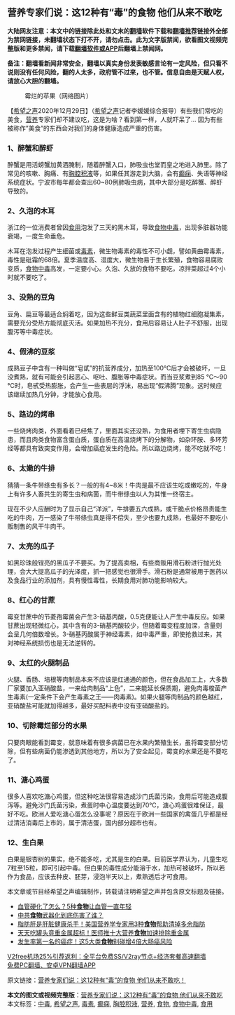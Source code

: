  <h2>营养专家们说：这12种有“毒”的食物 他们从来不敢吃</h2> <p class="notice"><b>大陆网友注意：本文中的链接除此处和文末的<a href="https://github.com/bannedbook/fanqiang" >翻墙</a>软件下载和<a href="https://github.com/killgcd/justmysocks/blob/master/README.md">翻墙推荐</a>链接外全部为禁网链接，未翻墙状态下打不开，请勿点击。此为文字版禁闻，欲看图文视频完整版和更多禁闻，请下载<a href="https://github.com/bannedbook/fanqiang">翻墙软件或APP</a>后翻墙上禁闻网。</p><p>备注：翻墙看新闻非常安全，翻墙以真实身份发表敏感言论有一定风险，但只看不说则没有任何风险，翻的人太多，政府管不过来，也不管。信息自由是天赋人权，请放心大胆的翻墙。</b></p>  <div class="entry"> <figure><figcaption>霉烂的苹果（网络图片）</figcaption></figure> <p>【<span class='wp_keywordlink_affiliate'><a href="https://www.soundofhope.org" title="希望之声" target="_blank">希望之声</a></span>2020年12月29日】（<a href="https://www.bannedbook.org/bnews/tag/%e5%b8%8c%e6%9c%9b%e4%b9%8b%e5%a3%b0/" class="st_tag internal_tag" rel="tag" title="标签 希望之声 下的日志">希望之声</a>记者李媛媛综合报导）有些我们常吃的美食，<a href="https://www.bannedbook.org/bnews/tag/%E8%90%A5%E5%85%BB/" class="st_tag internal_tag" rel="tag" title="标签 营养 下的日志">营养</a>专家们却不建议吃，这是为啥？看到第一样，人就吓呆了&#8230; 因为有些被称作”美食”的东西会对我们的身体健康造成严重的伤害。</p> <h3>1、醉蟹和醉虾</h3> <p>醉蟹是用活螃蟹加黄酒腌制，随着醉蟹入口，肺吸虫也堂而皇之地进入肺里。除了常见的咳嗽、胸痛、有<a href="https://www.bannedbook.org/bnews/tag/%e8%83%b8%e8%85%94%e7%a7%af%e6%b6%b2/" class="st_tag internal_tag" rel="tag" title="标签 胸腔积液 下的日志">胸腔积液</a>等，如果任其游走到大脑，会有<a href="https://www.bannedbook.org/bnews/tag/%E7%99%AB%E7%97%AB/" class="st_tag internal_tag" rel="tag" title="标签 癫痫 下的日志">癫痫</a>、失语等神经系统症状。宁波市每年都会查出60~80例肺吸虫病，其中大部分是吃醉蟹、醉虾导致的。</p> <h3 data-brushtype="text">2、久泡的木耳</h3> <p data-brushtype="text">浙江的一位消费者曾因<a href="https://www.bannedbook.org/bnews/tag/%E9%A3%9F%E7%94%A8/" class="st_tag internal_tag" rel="tag" title="标签 食用 下的日志">食用</a>泡发了三天的黑木耳，导致<a href="https://www.bannedbook.org/bnews/tag/%e9%a3%9f%e7%89%a9/" class="st_tag internal_tag" rel="tag" title="标签 食物 下的日志">食物</a><a href="https://www.bannedbook.org/bnews/tag/%E4%B8%AD%E6%AF%92/" class="st_tag internal_tag" rel="tag" title="标签 中毒 下的日志">中毒</a>，出现多脏器功能衰竭，一度生命垂危。</p> <p>木耳在泡发过程产生细菌或<a href="https://www.bannedbook.org/bnews/tag/%E6%AF%92%E7%B4%A0/" class="st_tag internal_tag" rel="tag" title="标签 毒素 下的日志">毒素</a>，微生物毒素的毒性不可小觑，譬如黄曲霉毒素，毒性是砒霜的68倍。夏季温度高、湿度大，微生物易于生长繁殖，食物容易腐败变质，<a href="https://www.bannedbook.org/bnews/tag/%e9%a3%9f%e7%89%a9%e4%b8%ad%e6%af%92/" class="st_tag internal_tag" rel="tag" title="标签 食物中毒 下的日志">食物中毒</a>高发，一定要小心。久泡、久放的食物不要吃，凉拌菜超过4个小时就不要吃了。</p>  <h3 data-brushtype="text">3、没熟的豆角</h3> <p>豆角、扁豆等最适合焖着吃，因为这些鲜豆类蔬菜里面含有的植物红细胞凝集素，需要充分受热方能彻底灭活。如果加热不充分，食用后容易让人肚子不舒服，出现腹泻等中毒症状。</p> <h3 data-brushtype="text">4、假沸的豆浆</h3> <p>成熟豆子中含有一种叫做“皂甙”的抗营养成分，加热至100℃后才会被破坏，一旦没煮熟，就有可能会引起恶心、呕吐、腹胀等中毒症状。而当豆浆煮到85 ℃～90 ℃时，皂甙受热膨胀，会产生一些表层的浮沫，易出现“假沸腾”现象。这时候应该继续加热几分钟，才能放心食用。</p> <h3 data-brushtype="text">5、路边的烤串</h3> <p>一些烧烤肉类，外面看着已经焦了，里面其实还没熟，为食用者埋下寄生虫病隐患，而且肉类食物富含蛋白质，蛋白质在高温烧烤下的分解物，如杂环胺、多环芳烃等都具有致突变作用，会增加癌症发生的危险。所以路边烧烤，能不吃就不吃！</p> <h3 data-brushtype="text">6、太嫩的牛排</h3> <p>猜猜一条牛带绦虫有多长？一般的有4~8米！牛肉是最不应该生吃或嫩吃的，牛身上有许多人畜共生的寄生虫和病菌，而牛带绦虫以人为其惟一终宿主。</p>  <p>现在不少人应酬时为了显示自己“洋派”，牛排要五六成熟，或干脆点价格昂贵能生吃的牛肉，万一感染了牛带绦虫真是得不偿失，至少也要九成熟，也最好不要吃小贩制售的风干牛肉干。</p> <h3 data-brushtype="text">7、太亮的瓜子</h3> <p>如黑珍珠般锃亮的黑瓜子不要买。为了提高卖相，有些商贩用滑石粉进行抛光处理，会大大提高瓜子的光泽度，抓一把感觉也很滑手。滑石粉是通常被用于医药以及食品行业的添加剂，具有慢性毒性，长期食用对肺功能影响较大。</p> <h3 data-brushtype="text">8、红心的甘蔗</h3> <p>霉变甘蔗中的节菱孢霉菌会产生3-硝基丙酸，0.5克便能让人产生中毒反应。如果甘蔗出现轻微红心，其中含有的3-硝基丙酸较少，但随着霉变程度加深，含量则会呈几何倍数增长。3-硝基丙酸属于神经毒素，如中毒严重，即使抢救过来，其对神经系统损伤也是无法逆转的。</p> <h3 data-brushtype="text">9、太红的火腿制品</h3> <p>火腿、香肠、培根等肉制品本来不应该是红通通的颜色，但在食品加工上，大多数厂家要加入亚硝酸盐，一来给肉制品“上色”，二来能延长保质期，避免肉毒梭菌产生毒素(一定条件下会产生毒素之王——肉毒素)。如果火腿等肉制品的颜色越红，亚硝酸盐可能就加得越多，最好买配料表中没有亚硝酸盐的。</p>  <h3 data-brushtype="text">10、切除霉烂部分的水果</h3> <p>只要肉眼能看到霉变，就意味着有很多病菌已在水果内繁殖生长，虽将霉变部分切除，但有些病菌仍能渗透到其他地方，所以为了安全起见，霉变的水果还是不要吃了。</p> <h3 data-brushtype="text">11、溏心鸡蛋</h3> <p>很多人喜欢吃溏心鸡蛋，但这种吃法很容易造成沙门氏菌污染，食用后可能造成腹泻等。避免沙门氏菌污染，煮蛋时中心温度要达到70℃，溏心鸡蛋很难保证，最好不吃。欧洲人爱吃溏心蛋怎么没事呢？原因在于欧洲一些国家的禽蛋几乎都是经过清洁消毒后上市的，属于清洁蛋，国内部分超市也有。</p> <h3 data-brushtype="text">12、生白果</h3> <p>白果是银杏树的果实，绝不能多吃，尤其是生的白果。目前医学界认为，儿童生吃7粒至15粒，即可引起中毒。但白果的毒性成分能溶于水，加热可被破坏，所以若作为食品，应该去种皮、胚芽，浸泡半天以上，煮熟透后才可食用。</p> <p>本文章或节目经希望之声编辑制作，转载请注明希望之声并包含原文标题及链接。</p>  <ul class='op-related-articles' title='相关阅读'> <li><a href='https://www.bannedbook.org/bnews/health/20201229/1457021.html' target='_blank'>血管硬化了怎么？5种<b>食物</b>让血管一直年轻</a></li> <li><a href='https://www.bannedbook.org/bnews/baitai/20201229/1457014.html' target='_blank'>中共<b>食物</b>武器化到底伤害了谁？</a></li> <li><a href='https://www.bannedbook.org/bnews/health/20201229/1456969.html' target='_blank'>脂肪肝是肝脏健康杀手！美国营养学专家用3种<b>食物</b>帮助清掉多余脂肪</a></li> <li><a href='https://www.bannedbook.org/bnews/comments/20201228/1456491.html' target='_blank'>天天吃罐头竟重金属超标！医师推十大营养<b>食物</b>加速排除重金属</a></li> <li><a href='https://www.bannedbook.org/bnews/lifebaike/20201228/1456270.html' target='_blank'>发生率第一名的癌症！这5大类<b>食物</b>别碰增4倍大肠癌风险</a></li> </ul> <p class="texttj"> <a href="https://github.com/bannedbook/fanqiang/wiki/V2ray%E6%9C%BA%E5%9C%BA" target="_blank">V2free机场25%引荐返利：全平台免费SS/V2ray节点+经济套餐高速翻墙</a><br/> <a href="https://github.com/bannedbook/fanqiang/wiki/%E7%A6%81%E9%97%BB%E7%BD%91%E5%AE%89%E5%8D%93%E7%BF%BB%E5%A2%99%E6%96%B0%E9%97%BBAPP" target="_blank">免费PC翻墙、安卓VPN翻墙APP</a></p><p>原文链接：<a class="src_link"  href="https://www.soundofhope.org/post/458440" target="_blank">营养专家们说：这12种有“毒”的食物 他们从来不敢吃！</a></p><a name='sharetosocial'></a>       <div><b>本文的图文或视频完整版</b>：<a href='https://www.bannedbook.org/bnews/comments/20201230/1457428.html'>营养专家们说：这12种有“毒”的食物 他们从来不敢吃</a></div>  </div><!--END ENTRY--> <div class="postfooter"> <div>本文标签：<a href="https://www.bannedbook.org/bnews/tag/%E4%B8%AD%E6%AF%92/" rel="tag">中毒</a>, <a href="https://www.bannedbook.org/bnews/tag/%e5%b8%8c%e6%9c%9b%e4%b9%8b%e5%a3%b0/" rel="tag">希望之声</a>, <a href="https://www.bannedbook.org/bnews/tag/%E6%AF%92%E7%B4%A0/" rel="tag">毒素</a>, <a href="https://www.bannedbook.org/bnews/tag/%E7%99%AB%E7%97%AB/" rel="tag">癫痫</a>, <a href="https://www.bannedbook.org/bnews/tag/%e8%83%b8%e8%85%94%e7%a7%af%e6%b6%b2/" rel="tag">胸腔积液</a>, <a href="https://www.bannedbook.org/bnews/tag/%E8%90%A5%E5%85%BB/" rel="tag">营养</a>, <a href="https://www.bannedbook.org/bnews/tag/%e9%a3%9f%e7%89%a9/" rel="tag">食物</a>, <a href="https://www.bannedbook.org/bnews/tag/%e9%a3%9f%e7%89%a9%e4%b8%ad%e6%af%92/" rel="tag">食物中毒</a>, <a href="https://www.bannedbook.org/bnews/tag/%E9%A3%9F%E7%94%A8/" rel="tag">食用</a></div>  </div><!--END POSTFOOTER--> 
